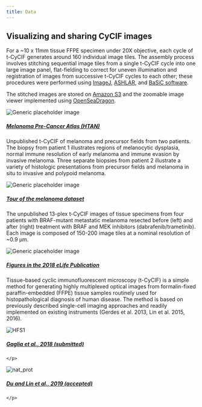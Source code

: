 ```yaml
---
title: Data
---
```

<h2 class="h2">
  Visualizing and sharing CyCIF images
</h2>
<p class="">
  For a ~10 x 11mm tissue FFPE specimen under 20X objective, each cycle of t-CyCIF generates around 160 individual
  image tiles.
  The assembly process involves stitching sequential image tiles from a single t-CyCIF cycle into one large image
  panel,
  flat-fielding to correct for uneven illumination and registration of images from successive t-CyCIF cycles to each
  other;
  these procedures were performed using
  <a href="https://fiji.sc/" target="_blank">ImageJ</a>,
  <a href="https://github.com/sorgerlab/ashlar" target="_blank">ASHLAR</a>, and
  <a href="https://www.nature.com/articles/ncomms14836" target="_blank">BaSiC software</a>.
</p>
<p class="mb-5">
  The stitched images are stored on
  <a href="https://aws.amazon.com/s3/" target="_blank">Amazon S3</a> and the zoomable image viewer implemented using
  <a href="https://openseadragon.github.io/" target="_blank">OpenSeaDragon</a>.
</p>

<div class="row mb-4">
  <div class="col-md-2">
    <img class="img-fluid mb-3 w-100" src="{{ site.baseurl }}/assets/img/cycifviewer/pca-2019.png" alt="Generic placeholder image">
  </div>
  <div class="col">
    <a href="{{ site.baseurl }}/data/pca-2019/">
      <h5 class="mt-0">Melanoma Pre-Cancer Atlas (HTAN)</h5>
    </a>
    <p>
      Unpublished t-CyCIF of melanoma and precursor fields from two patients. The biopsy from patient 1 illustrates regions of melanocytic dysplasia, normal immune resolution of early melanoma and immune evasion by invasive melanoma. Three separate biopsies from patient 2 illustrate a variety of histologic presentations from precursor fields and melanoma in situ to invasive and polypoid melanoma.
    </p>
  </div>
</div>

<div class="row mb-4">
  <div class="col-md-2">
    <img class="img-fluid mb-3 w-100" src="{{ site.baseurl }}/assets/img/cycifviewer/01_melanoma_story.jpg" alt="Generic placeholder image">
  </div>
  <div class="col">
    <a href="{{ site.baseurl }}/osd-exhibit" class="">
      <h5 class="mt-0">Tour of the melanoma dataset</h5>
    </a>
    <p>
      The unpublished 13-plex t-CyCIF images of tissue specimens from four patients with BRAF-mutant metastatic
      melanoma resected
      before (left) and after (right) treatment with BRAF and MEK inhibitors (dabrafenib/trametinib). Each image is
      composed
      of 150-200 image tiles at a nominal resolution of ~0.9 μm.
    </p>
  </div>
</div>

<div class="row mb-4">
  <div class="col-md-2">
    <img class="img-fluid mb-3 w-100" src="{{ site.baseurl }}/assets/img/cycifviewer/02_square_elife_paper.jpg" alt="Generic placeholder image">
  </div>
  <div class="col">
    <a href="{{ site.baseurl }}/publications#lin-elife-2018-paper">
      <h5 class="mt-0">Figures in the 2018 eLife Publication</h5>
    </a>
    <p>
      Tissue-based cyclic immunofluorescent microscopy (t-CyCIF) is a simple method for generating highly multiplexed
      optical images
      from formalin-fixed paraffin-embedded (FFPE) tissue samples routinely used for histopathological diagnosis of
      human
      disease. The method is based on previously described single-cell imaging approaches and readily implemented on
      existing
      instruments (Gerdes et al. 2013, Lin et al. 2015, 2016).
    </p>
  </div>
</div>

<div class="row mb-4">
  <div class="col-md-2">
    <img class="img-fluid mb-3 w-100" src="{{ site.baseurl }}/assets/img/cycifviewer/03_gaglia.jpg" alt="HFS1">
  </div>
  <div class="col">
    <a href="{{ site.baseurl }}/featured-paper/gaglia-2018/figures/osd-COLON_1">
      <h5 class="mt-0">Gaglia et al., 2018 (submitted)</h5>
    </a>
    <p>

    </p>
  </div>
</div>
<div class="row mb-4">
  <div class="col-md-2">
    <img class="img-fluid mb-3 w-100" src="{{ site.baseurl }}/assets/img/du-and-lin-2019/tonsil_1.jpg" alt="nat_prot">
  </div>
  <div class="col">
    <a href="{{ site.baseurl }}/featured-paper/du-and-lin-2019/figures/">
      <h5 class="mt-0">Du and Lin et al., 2019 (accepted)</h5>
    </a>
    <p>

    </p>
  </div>
</div>